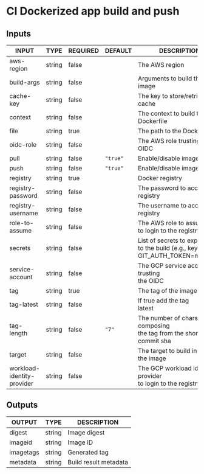 # CI Dockerized app build and push

## Inputs

<!-- AUTO-DOC-INPUT:START - Do not remove or modify this section -->

|           INPUT            |  TYPE  | REQUIRED | DEFAULT  |                                      DESCRIPTION                                       |
|----------------------------|--------|----------|----------|----------------------------------------------------------------------------------------|
|         aws-region         | string |  false   |          |                                     The AWS region                                     |
|         build-args         | string |  false   |          |                              Arguments to build the image                              |
|         cache-key          | string |  false   |          |                        The key to store/retrieve the <br>cache                         |
|          context           | string |  false   |          |                        The context to build the <br>Dockerfile                         |
|            file            | string |   true   |          |                               The path to the Dockerfile                               |
|         oidc-role          | string |  false   |          |                          The AWS role trusting the <br>OIDC                            |
|            pull            | string |  false   | `"true"` |                               Enable/disable image pull                                |
|            push            | string |  false   | `"true"` |                               Enable/disable image push                                |
|          registry          | string |   true   |          |                                    Docker registry                                     |
|     registry-password      | string |  false   |          |                        The password to access the <br>registry                         |
|     registry-username      | string |  false   |          |                        The username to access the <br>registry                         |
|       role-to-assume       | string |  false   |          |                  The AWS role to assume <br>to login to the registry                   |
|          secrets           | string |  false   |          | List of secrets to expose <br>to the build (e.g., key=string, GIT\_AUTH\_TOKEN=mytoken)  |
|      service-account       | string |  false   |          |                     The GCP service account trusting <br>the OIDC                      |
|            tag             | string |   true   |          |                                  The tag of the image                                  |
|         tag-latest         | string |  false   |          |                            If true add the tag <br>latest                              |
|         tag-length         | string |  false   |  `"7"`   |        The number of chars composing <br>the tag from the short <br>commit sha         |
|           target           | string |  false   |          |                         The target to build in <br>the image                           |
| workload-identity-provider | string |  false   |          |            The GCP workload identity provider <br>to login to the registry             |

<!-- AUTO-DOC-INPUT:END -->

## Outputs

<!-- AUTO-DOC-OUTPUT:START - Do not remove or modify this section -->

|  OUTPUT   |  TYPE  |      DESCRIPTION      |
|-----------|--------|-----------------------|
|  digest   | string |     Image digest      |
|  imageid  | string |       Image ID        |
| imagetags | string |     Generated tag     |
| metadata  | string | Build result metadata |

<!-- AUTO-DOC-OUTPUT:END -->

